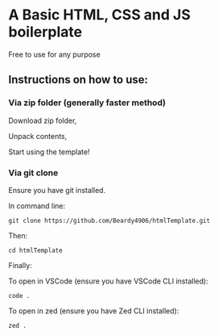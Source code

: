 # A Basic HTML, CSS and JS boilerplate

Free to use for any purpose

## Instructions on how to use:
### Via zip folder (generally faster method)
Download zip folder,

Unpack contents,

Start using the template!

### Via git clone 
Ensure you have git installed.

In command line: 

`git clone https://github.com/Beardy4906/htmlTemplate.git`

Then:

`cd htmlTemplate`

Finally:

To open in VSCode (ensure you have VSCode CLI installed):

`code .`

To open in zed (ensure you have Zed CLI installed):

`zed .`
 
